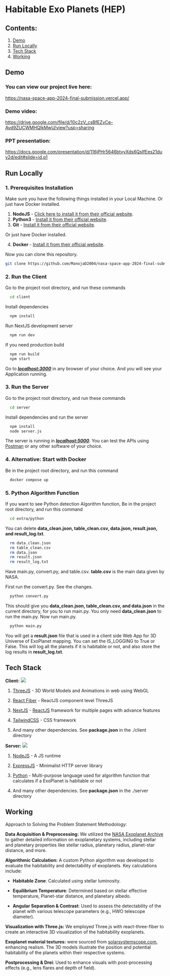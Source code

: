 # Habitable Exo Planets (HEP)

## Contents:

1. [Demo](#demo)
2. [Run Locally](#run-locally)
3. [Tech Stack](#tech-stack)
4. [Working](#working)

## Demo

### You can view our project live here:

https://nasa-space-app-2024-final-submission.vercel.app/

### Demo video:

https://drive.google.com/file/d/10c2zV_csBfEZvCe-Avd9ZUCWMHQlkMwU/view?usp=sharing

### PPT presentation:

https://docs.google.com/presentation/d/116jPHr5646btvyXds6QsIfEes21duy2d/edit#slide=id.p1

## Run Locally

### 1. Prerequisites Installation

Make sure you have the following things installed in your Local Machine. Or just have Docker installed.

1. **NodeJS** - [Click here to install it from their official website](https://nodejs.org/en).
2. **Python3** - [Install it from their official website](https://www.python.org/downloads/).
3. **Git** - [Install it from their official website](https://git-scm.com/downloads).

Or just have Docker installed.

4. **Docker** - [Install it from their official website](https://www.docker.com/).

Now you can clone this repository.

```bash
git clone https://github.com/ManojaD2004/nasa-space-app-2024-final-submission.git
```

### 2. Run the Client

Go to the project root directory, and run these commands

```bash
  cd client
```

Install dependencies

```bash
  npm install
```

Run NextJS development server

```bash
  npm run dev
```

If you need production build

```bash
  npm run build
  npm start
```

Go to [**_localhost:3000_**](http://localhost:3000) in any browser of your choice. And you will see your Application running.

### 3. Run the Server

Go to the project root directory, and run these commands

```bash
  cd server
```

Install dependencies and run the server

```bash
  npm install
  node server.js
```

The server is running in [**_localhost:5000_**](http://localhost:5000). You can test the APIs using [Postman](https://www.postman.com/) or any other software of your choice.

### 4. Alternative: Start with Docker

Be in the project root directory, and run this command

```bash
  docker compose up
```

### 5. Python Algorithm Function

If you want to see Python detection Algorithm function,
Be in the project root directory, and run this command

```bash
  cd extra/python
```

You can delete **data_clean.json, table_clean.csv, data.json, result.json, and result_log.txt**.

```bash
  rm data_clean.json
  rm table_clean.csv
  rm data.json
  rm result.json
  rm result_log.txt
```

Have main.py, convert.py, and table.csv. **table.csv** is the main data given by NASA.

First run the convert.py. See the changes.

```bash
  python convert.py
```

This should give you **data_clean.json, table_clean.csv, and data.json** in the current directory, for you to run main.py. You only need **data_clean.json** to run the main.py. Now run main.py.

```bash
  python main.py
```

You will get a **result.json** file that is used in a client side Web App for 3D Universe of ExoPlanet mapping. You can set the IS_LOGGING to True or False. This will log all the planets if it is habitable or not, and also store the log results in **result_log.txt**.

## Tech Stack

**Client:** [![](https://skillicons.dev/icons?i=threejs,react,tailwindcss,nextjs)](https://skillicons.dev)

1. [ThreeJS](https://threejs.org/) - 3D World Models and Animations in web using WebGL

2. [React Fiber](https://r3f.docs.pmnd.rs/getting-started/introduction) - ReactJS component level ThreeJS

3. [NextJS](https://nextjs.org/) - [ReactJS](https://react.dev/) framework for multiple pages with advance features

4. [TailwindCSS](https://tailwindcss.com/) - CSS framework

5. And many other dependencies. See **package.json** in the ./client directory

**Server:** [![](https://skillicons.dev/icons?i=nodejs,expressjs,python)](https://skillicons.dev)

1. [NodeJS](https://nodejs.org/en) - A JS runtime

2. [ExpressJS](https://expressjs.com/) - Minimalist HTTP server library

3. [Python](https://www.python.org) - Multi-purpose language used for algorithm function that calculates if a ExoPlanet is habitable or not

4. And many other dependencies. See **package.json** in the ./server directory

## Working

Approach to Solving the Problem Statement Methodology:

**Data Acquisition & Preprocessing:** We utilized the [NASA Exoplanet Archive](https://exoplanetarchive.ipac.caltech.edu/cgi-bin/TblView/nph-tblView?app=ExoTbls&config=PSCompPars) to gather detailed information on exoplanetary systems, including stellar and planetary properties like stellar radius, planetary radius, planet-star distance, and more.

**Algorithmic Calculation:** A custom Python algorithm was developed to evaluate the habitability and detectability of exoplanets. Key calculations include:

- **Habitable Zone**: Calculated using stellar luminosity.

- **Equilibrium Temperature**: Determined based on stellar effective temperature, Planet-star distance, and planetary albedo.
- **Angular Separation & Contrast**: Used to assess the detectability of the planet with various telescope parameters (e.g., HWO telescope diameter).

**Visualization with Three.js:** We employed Three.js with react-three-fiber to create an interactive 3D visualization of the habitability exoplanets.

**Exoplanet material textures:** were sourced from [solarsystemscope.com](https://www.solarsystemscope.com/textures/), enhancing realism. The 3D models illustrate the position and potential habitability of the planets within their respective systems.

**Postprocessing & Drei**: Used to enhance visuals with post-processing effects (e.g., lens flares and depth of field).
